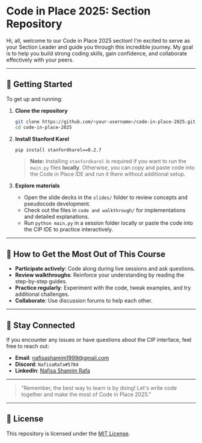 # Code in Place 2025: Section Repository

  Hi, all, welcome to our Code in Place 2025 section! I'm excited to serve as your Section Leader and guide you through this incredible journey. My goal is to help you build strong coding skills, gain confidence, and collaborate effectively with your peers.

---

## 🚀 Getting Started

To get up and running:

1. **Clone the repository**
   ```bash
   git clone https://github.com/<your-username>/code-in-place-2025.git
   cd code-in-place-2025
   ```

2. **Install Stanford Karel**
   ```bash
   pip install stanfordkarel==0.2.7
   ```

   > **Note:** Installing `stanfordkarel` is required if you want to run the `main.py` files **locally**. Otherwise, you can copy and paste code into the Code in Place IDE and run it there without additional setup.

3. **Explore materials**
   - Open the slide decks in the `slides/` folder to review concepts and pseudocode development.
   - Check out the files in `code and walkthrough/` for implementations and detailed explanations.
   - Run `python main.py` in a session folder locally or paste the code into the CIP IDE to practice interactively.

---

## 🎯 How to Get the Most Out of This Course

- **Participate actively**: Code along during live sessions and ask questions.
- **Review walkthroughs**: Reinforce your understanding by reading the step-by-step guides.
- **Practice regularly**: Experiment with the code, tweak examples, and try additional challenges.
- **Collaborate**: Use discussion forums to help each other.

---

## 💬 Stay Connected

If you encounter any issues or have questions about the CIP interface, feel free to reach out:

- **Email**: [nafisashamim1999@gmail.com](mailto:nafisashamim1999@gmail.com)
- **Discord**: `NafisaRafa#5784`
- **LinkedIn**: [Nafisa Shamim Rafa](https://www.linkedin.com/in/nafisa-shamim-rafa-6534131aa/)

---

> "Remember, the best way to learn is by doing! Let's write code together and make the most of Code in Place 2025."

---

## 📄 License

This repository is licensed under the [MIT License](LICENSE).
